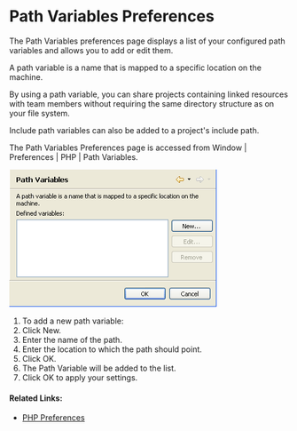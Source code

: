 # Path Variables Preferences

<!--context:path_variables_preferences-->

The Path Variables preferences page displays a list of your configured 
 path variables and allows you to add or edit them.
 

A path variable is a name that is mapped to a specific location on the 
 machine. 

By using a path variable, you can share projects containing linked resources 
 with team members without requiring the same directory structure as on 
 your file system.

Include path variables can also be added to a project's include path. 

The Path Variables 
 Preferences page is accessed from Window | Preferences | PHP | Path Variables.

![pathvariables_preferences_pdt.png](images/pathvariables_preferences_pdt.png "pathvariables_preferences_pdt.png")

<!--ref-start-->

 1. To add a new path variable:
 2. Click New.
 3. Enter the name of the path.
 4. Enter the location to which the path should point. 
 5. Click OK.
 6. The Path Variable will be added to the list.
 7. Click OK to apply your settings.

<!--ref-end-->

<!--links-start-->

#### Related Links:

 * [PHP Preferences](000-index.md)

<!--links-end-->

